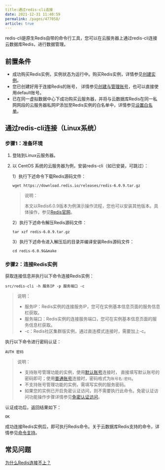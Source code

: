 ```yaml
---
title:通过redis-cli连接
date: 2021-12-31 11:40:59
permalink: /pages/477058/
article: true
---
```


redis-cli是原生Redis自带的命令行工具，您可以在云服务器上通过redis-cli连接云数据库Redis，进行数据管理。

## 前置条件

- 成功购买Redis实例，实例状态为运行中。购买Redis实例，详情参见[创建实例](./../../04.快速入门/00.创建Redis实例.md)。
- 您已创建好用于连接Redis的账号， 详情参见[创建与管理账号](./../../05.操作指南/07.账号与密码/00.创建与管理账号.md)，也可以直接使用default账号。
- 已在同一虚拟数据中心下成功购买云服务器，并将与云数据库Redis在同一私网网段的云服务器私网IP添加至Redis实例的白名单中，详情参见[设置白名单](./../../04.快速入门/01.设置白名单.md)。

## 通过redis-cli连接（Linux系统）

### 步骤1：准备环境

1. 登陆到Linux云服务器。

2. 以 CentOS 系统的云服务器为例，安装redis-cli（如已安装，可跳过）：

   1）执行下述命令下载Redis源码文件：

   ```
   wget https://download.redis.io/releases/redis-6.0.9.tar.gz
   ```

   > 说明：
   >
   > 本文以Redis6.0.9版本为例演示操作流程，您也可以安装其他版本。具体操作，参见[Redis官网](https://redis.io/download)。

   2）执行下述命令解压Redis源码文件：

   ```
   tar xzf redis-6.0.9.tar.gz
   ```

   3）执行下述命令进入解压后的目录并编译安装Redis源码文件：

   ```
   cd redis-6.0.9&&make
   ```

### 步骤2：连接Redis实例

获取连接信息并执行以下命令连接Redis实例：

```
src/redis-cli -h 服务IP -p 服务端口 -c
```

> 说明：
>
> - 服务IP：Redis实例的连接服务IP，您可在实例基本信息页面的服务信息栏获取。
> - 服务端口：Redis实例的连接服务端口，您可在实例基本信息页面的服务信息栏获取。
> - -c：Redis社区集群版实例，通过直连模式连接时，需要加上-c。

执行以下命令进行密码认证：

```
AUTH 密码
```

> 说明：
>
> - 支持账号管理功能的实例，使用[默认账号](./../../05.操作指南/07.账号与密码/00.创建与管理账号.md#账号分类)连接时， 直接填写默认账号的密码即可；使用[普通账号](./../../05.操作指南/07.账号与密码/00.创建与管理账号.md#账号分类)连接时，密码格式为`账号名:密码`。
> - 不支持账号管理功能的实例，需填写实例的服务密码。
> - 如果您的实例已开启免密认证访问，则不需要执行此命令。免密认证访问功能操作步骤详情参见[免密认证访问](./../../05.操作指南/07.账号与密码/01.免密认证访问.md)。

认证成功后，返回结果如下：

```
OK
```

成功连接Redis实例后，即可执行Redis命令。关于云数据库Redis支持的命令，详情参见[命令支持](./../../02.产品简介/04.命令支持/00.命令兼容性.md)。

## 常见问题

[为什么Redis连接不上？](./../10.故障处理/00.Redis无法连接)




